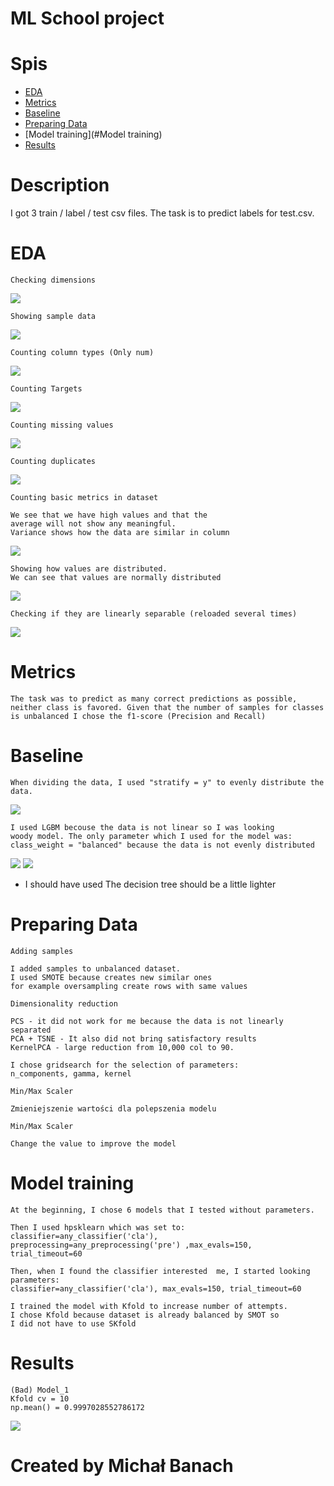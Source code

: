 ML School project
==============================

Spis
==============================
* [EDA](#EDA)
* [Metrics](#Metrics)
* [Baseline](#Baseline)
* [Preparing Data](#Preparing)
* [Model training](#Model training)
* [Results](#Results)

Description
==============================
I got 3 train / label / test csv files.
The task is to predict labels for test.csv.

EDA
==============================

```
Checking dimensions
```
![](visualizations/readme/shape_1.png)

```
Showing sample data
```
![](visualizations/readme/sample.png)

```
Counting column types (Only num)
```
![](visualizations/readme/types.png)

```
Counting Targets
```
![](visualizations/readme/labels.png)

```
Counting missing values
```
![](visualizations/readme/brak.png)

```
Counting duplicates
```
![](visualizations/readme/brak.png)

```
Counting basic metrics in dataset

We see that we have high values and that the 
average will not show any meaningful.
Variance shows how the data are similar in column
```
![](visualizations/readme/desc.png)

```
Showing how values are distributed.
We can see that values are normally distributed
```
![](visualizations/readme/plot_1.png)

```
Checking if they are linearly separable (reloaded several times)
```
![](visualizations/readme/corr.png)

Metrics
==============================
```
The task was to predict as many correct predictions as possible,
neither class is favored. Given that the number of samples for classes
is unbalanced I chose the f1-score (Precision and Recall)
```

Baseline
==============================
```
When dividing the data, I used "stratify = y" to evenly distribute the data.
```
![](visualizations/readme/testy.png)

```
I used LGBM becouse the data is not linear so I was looking
woody model. The only parameter which I used for the model was:
class_weight = "balanced" because the data is not evenly distributed
```
![](visualizations/readme/lgbm.png)
![](visualizations/readme/baseline.png)

* I should have used The decision tree should be a little lighter

Preparing Data
==============================
```
Adding samples

I added samples to unbalanced dataset.
I used SMOTE because creates new similar ones
for example oversampling create rows with same values
```
```
Dimensionality reduction

PCS - it did not work for me because the data is not linearly separated
PCA + TSNE - It also did not bring satisfactory results
KernelPCA - large reduction from 10,000 col to 90.

I chose gridsearch for the selection of parameters:
n_components, gamma, kernel
```

```
Min/Max Scaler

Zmieniejszenie wartości dla polepszenia modelu
```

```
Min/Max Scaler

Change the value to improve the model
```

Model training
==============================

```
At the beginning, I chose 6 models that I tested without parameters.

Then I used hpsklearn which was set to:
classifier=any_classifier('cla'), preprocessing=any_preprocessing('pre') ,max_evals=150, trial_timeout=60

Then, when I found the classifier interested  me, I started looking
parameters:
classifier=any_classifier('cla'), max_evals=150, trial_timeout=60

I trained the model with Kfold to increase number of attempts.
I chose Kfold because dataset is already balanced by SMOT so 
I did not have to use SKfold
```

Results
==============================
```
(Bad) Model_1
Kfold cv = 10
np.mean() = 0.9997028552786172
```
![](visualizations/final_data_matrix.png)

Created by Michał Banach
==============================


